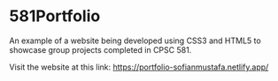 # 581Portfolio

An example of a website being developed using CSS3 and HTML5 to showcase group projects completed in CPSC 581.

Visit the website at this link:
https://portfolio-sofianmustafa.netlify.app/
